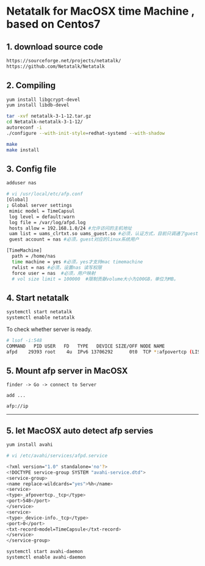 
# Netatalk for MacOSX time Machine , based on Centos7

## 1. download source code

```bash
https://sourceforge.net/projects/netatalk/
https://github.com/Netatalk/Netatalk
```

## 2. Compiling

```bash
yum install libgcrypt-devel
yum install libdb-devel
```

```bash
tar -xvf netatalk-3-1-12.tar.gz
cd Netatalk-netatalk-3-1-12/
autoreconf -i
./configure --with-init-style=redhat-systemd --with-shadow

make
make install 
```


## 3. Config file

```bash
adduser nas

# vi /usr/local/etc/afp.conf
[Global]
; Global server settings
 mimic model = TimeCapsul
 log level = default:warn
 log file = /var/log/afpd.log
 hosts allow = 192.168.1.0/24 #允许访问的主机地址
 uam list = uams_clrtxt.so uams_guest.so #必须，认证方式，目前只调通了guest模式
 guest account = nas #必须，guest对应的linux系统用户

[TimeMachine]
  path = /home/nas
  time machine = yes #必须，yes才支持mac timemachine
  rwlist = nas #必须，设置nas 读写权限
  force user = nas  #必须，用户映射
  # vol size limit = 100000  #限制贡献volume大小为100GB，单位为MB。
```

## 4. Start netatalk

```bash
systemctl start netatalk
systemctl enable netatalk
```

To check whether server is ready.

```bash
# lsof -i:548
COMMAND   PID USER   FD   TYPE   DEVICE SIZE/OFF NODE NAME
afpd    29393 root    4u  IPv6 13706292      0t0  TCP *:afpovertcp (LISTEN)
```

## 5. Mount afp server in MacOSX 

```
finder -> Go -> connect to Server 

add ...

afp://ip
```

----

## 5. let MacOSX auto detect afp servies

```bash
yum install avahi
```

```bash
# vi /etc/avahi/services/afpd.service 

<?xml version="1.0" standalone='no'?>
<!DOCTYPE service-group SYSTEM "avahi-service.dtd">
<service-group>
<name replace-wildcards="yes">%h</name>
<service>
<type>_afpovertcp._tcp</type>
<port>548</port>
</service>
<service>
<type>_device-info._tcp</type>
<port>0</port>
<txt-record>model=TimeCapsule</txt-record>
</service>
</service-group>
```


```bash
systemctl start avahi-daemon
systemctl enable avahi-daemon
```


